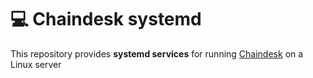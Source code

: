 # 💻 Chaindesk systemd
This repository provides **systemd services** for running [Chaindesk](https://github.com/gmpetrov/databerry/) on a Linux server
#
